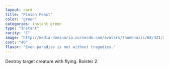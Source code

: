 ```yaml
---
layout: card
title: "Pinion Feast"
color: "green"
categories: instant green
type: "Instant"
rarity: "C"
image: "http://media-dominaria.cursecdn.com/avatars/thumbnails/68/321/200/283/635618398789887222.png"
cost: "4G"
flavor: "Even paradise is not without tragedies."
---
```


Destroy target creature with flying. Bolster 2.
